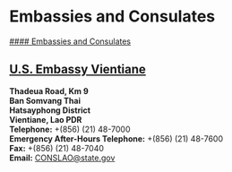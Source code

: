 # Embassies and Consulates

[#### Embassies and Consulates](javascript:void(0); "Embassies and Consulates")

## [U.S. Embassy Vientiane](https://la.usembassy.gov/)

**Thadeua Road, Km 9  
Ban Somvang Thai  
Hatsayphong District  
Vientiane, Lao PDR  
Telephone:** +(856) (21) 48-7000  
**Emergency After-Hours Telephone:** +(856) (21) 48-7600  
**Fax:** +(856) (21) 48-7040  
**Email:** [CONSLAO@state.gov](mailto:CONSLAO@state.gov)